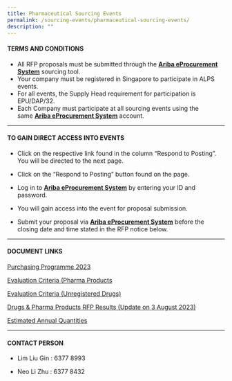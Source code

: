 ```yaml
---
title: Pharmaceutical Sourcing Events
permalink: /sourcing-events/pharmaceutical-sourcing-events/
description: ""
---
```

#### TERMS AND CONDITIONS

* All RFP proposals must be submitted through the [**Ariba eProcurement System**](https://www.ariba.com/) sourcing tool.
* Your company must be registered in Singapore to participate in ALPS events.
*  For all events, the Supply Head requirement for participation is EPU/DAP/32.
*  Each Company must participate at all sourcing events using the same [**Ariba eProcurement System**](https://www.ariba.com/) account.

____________________________________________________________

#### TO GAIN DIRECT ACCESS INTO EVENTS

* Click on the respective link found in the column “Respond to Posting”. You will be directed to the next page.

* Click on the “Respond to Posting” button found on the page.

* Log in to [**Ariba eProcurement System**](https://www.ariba.com/) by entering your ID and password.

* You will gain access into the event for proposal submission.
* Submit your proposal via [**Ariba eProcurement System**](https://www.ariba.com/) before the closing date and time stated in the RFP notice below.

____________________________________________________________

#### DOCUMENT LINKS

[Purchasing Programme 2023](/files/Pharma%20Sourcing%20Events/alps_purchasing_programme.pdf)

[Evaluation Criteria (Pharma Products](/files/Pharma%20Sourcing%20Events/evaluation_criteria_for_pharma_products.pdf)

[Evaluation Criteria (Unregistered Drugs)](/files/Pharma%20Sourcing%20Events/evaluation_criteria_for_unregistered_drugs.pdf)

[Drugs & Pharma Products RFP Results (Update on 3 August 2023)](/files/Pharma%20Sourcing%20Events/rfp%20results.pdf)

[Estimated Annual Quantities](/files/Pharma%20Sourcing%20Events/estimated_annual_quantities_of_pharma_products.pdf)

____________________________________________________________

#### CONTACT PERSON

* Lim Liu Gin : 6377 8993

* Neo Li Zhu : 6377 8432